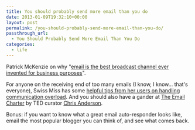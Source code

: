 ```yaml
---
title: You should probably send more email than you do
date: 2013-01-09T19:32:10+00:00
layout: post
permalink: /you-should-probably-send-more-email-than-you-do/
passthrough_url:
  - You Should Probably Send More Email Than You Do
categories:
  - life
---
```

Patrick McKenzie on why "<a href="http://www.kalzumeus.com/2012/05/31/can-i-get-your-email/" data-link-type="external">email is the best broadcast channel ever invented for business purposes</a>".

For anyone on the receiving end of too many emails (I know, I know... that's everyone), Swiss Miss has some <a href="http://www.swiss-miss.com/2011/03/communication-crisis.html" data-link-type="external">helpful tips from her users on handling communication overload</a>. And you should also have a gander at&nbsp;<a href="http://emailcharter.org/" data-link-type="external">The Email Charter</a>&nbsp;by TED curator&nbsp;<a href="http://tedchris.posterous.com/" data-link-type="external">Chris Anderson</a>.

Bonus: if you want to know what a great email&nbsp;auto-responder&nbsp;looks like, email the most popular blogger you can think of, and see what comes back.
